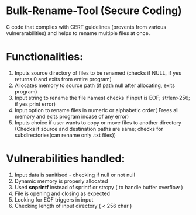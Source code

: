 # Bulk-Rename-Tool (Secure Coding)

C code that complies with CERT guidelines (prevents from various vulnerarabilities) and helps to rename multiple files at once.

# Functionalities:
1. Inputs source directory of files to be renamed (checks if NULL, if yes returns 0 and exits from entire program)
2. Allocates memory to source path (if path null after allocating, exits program)
3. Input string to rename the file names( checks if input is EOF; strlen>256; if yes print error)
4. Input option to rename files in numeric or alphabetic order( Frees all memory and exits program incase of any error)
5. Inputs choice if user wants to copy or move files to another directory (Checks if source and destination paths are same; checks for subdirectories(can rename only .txt files))

# Vulnerabilities handled:
1. Input data is sanitised - checking if null or not null 
2. Dynamic memory is properly allocated 
3. Used **snprintf** instead of sprintf or strcpy ( to handle buffer overflow )
4. File is opening and closing as expected
5. Looking for EOF triggers in input
6. Checking length of input directory ( < 256 char )

